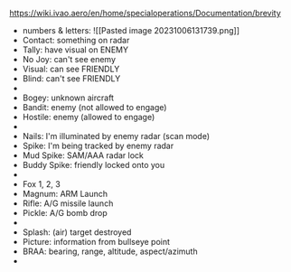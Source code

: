 https://wiki.ivao.aero/en/home/specialoperations/Documentation/brevity
- numbers & letters: ![[Pasted image 20231006131739.png]]
- Contact: something on radar
- Tally: have visual on ENEMY
- No Joy: can't see enemy
- Visual: can see FRIENDLY
- Blind: can't see FRIENDLY
- 
- Bogey: unknown aircraft
- Bandit: enemy (not allowed to engage)
- Hostile: enemy (allowed to engage)
- 
- Nails: I'm illuminated by enemy radar (scan mode)
- Spike: I'm being tracked by enemy radar
- Mud Spike: SAM/AAA radar lock
- Buddy Spike: friendly locked onto you
- 
- Fox 1, 2, 3
- Magnum: ARM Launch
- Rifle: A/G missile launch
- Pickle: A/G bomb drop
- 
- Splash: (air) target destroyed
- Picture: information from bullseye point
- BRAA: bearing, range, altitude, aspect/azimuth
- 